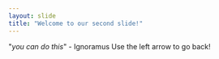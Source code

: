 ```yaml
---
layout: slide
title: "Welcome to our second slide!"
---
```

"_you can do this_" - Ignoramus
Use the left arrow to go back!
